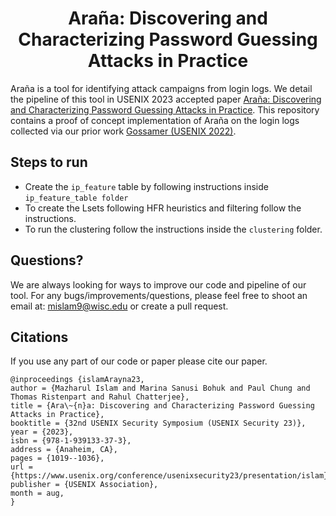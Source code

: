 <h1 align="center">Araña: Discovering and Characterizing Password Guessing Attacks in Practice</h1>

Araña is a tool for identifying  attack campaigns from login logs. We detail the pipeline of this tool in USENIX 2023 accepted paper [Araña: Discovering and Characterizing Password Guessing Attacks in Practice](https://islamazhar.github.io/files/AranaUsenix23Islam.pdf). This repository contains a proof of concept implementation of Araña on the login logs collected via our prior work [Gossamer (USENIX 2022)](https://www.cs.cornell.edu/~marina/Gossamer.pdf).

Steps to run
----------------------------------------------------
- Create the `ip_feature` table by following instructions inside `ip_feature_table folder`
- To create the Lsets following HFR heuristics and filtering follow the instructions.
- To run the clustering follow the instructions inside the `clustering` folder.

Questions?
---------------------
We are always looking for ways to improve our code and  pipeline of our tool. For any bugs/improvements/questions, please feel free to shoot an email at: [mislam9@wisc.edu](mailto:mislam9@wisc.edu) or create a pull request.

Citations
------------------------------
If you use any part of our code or paper please cite our paper.

```
@inproceedings {islamArayna23,
author = {Mazharul Islam and Marina Sanusi Bohuk and Paul Chung and Thomas Ristenpart and Rahul Chatterjee},
title = {Ara\~{n}a: Discovering and Characterizing Password Guessing Attacks in Practice},
booktitle = {32nd USENIX Security Symposium (USENIX Security 23)},
year = {2023},
isbn = {978-1-939133-37-3},
address = {Anaheim, CA},
pages = {1019--1036},
url = {https://www.usenix.org/conference/usenixsecurity23/presentation/islam},
publisher = {USENIX Association},
month = aug,
}
```
